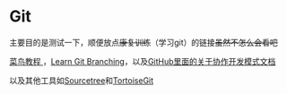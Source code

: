 # Git

主要目的是测试一下，顺便放点~~康复训练~~（学习git）的链接~~虽然不怎么会看吧~~

[菜鸟教程 ](https://www.runoob.com/git/git-tutorial.html)，[Learn Git Branching](https://learngitbranching.js.org/?locale=zh_CN)，以及[GitHub里面的关于协作开发模式文档](https://docs.github.com/zh/pull-requests/collaborating-with-pull-requests/getting-started/about-collaborative-development-models)

以及其他工具如[Sourcetree](https://www.sourcetreeapp.com/)和[TortoiseGit](https://tortoisegit.org/)